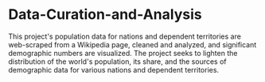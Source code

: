 # Data-Curation-and-Analysis
This project's population data for nations and dependent territories are web-scraped from a Wikipedia page, cleaned and analyzed, and significant demographic numbers are visualized. The project seeks to lighten the distribution of the world's population, its share, and the sources of demographic data for various nations and dependent territories.
